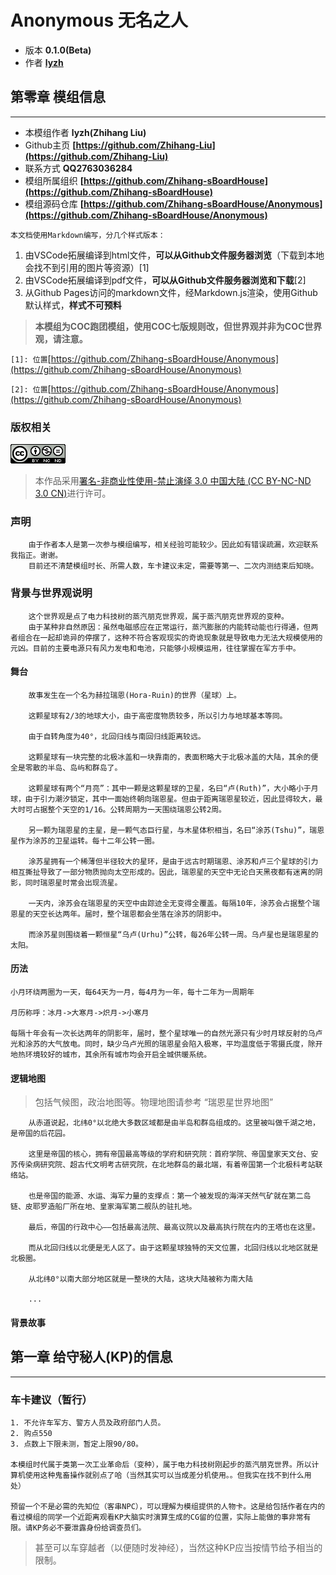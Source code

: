 # Anonymous 无名之人

- 版本 **0.1.0(Beta)**
- 作者 **[lyzh](https://github.com/Zhihang-Liu)**

## 第零章 模组信息

---

- 本模组作者 **lyzh(Zhihang Liu)**
- Github主页 **[https://github.com/Zhihang-Liu](https://github.com/Zhihang-Liu)**
- 联系方式 **QQ2763036284**
- 模组所属组织  **[https://github.com/Zhihang-sBoardHouse](https://github.com/Zhihang-sBoardHouse)**
- 模组源码仓库 **[https://github.com/Zhihang-sBoardHouse/Anonymous](https://github.com/Zhihang-sBoardHouse/Anonymous)**

`本文档使用Markdown编写，分几个样式版本：`

1. 由VSCode拓展编译到html文件，**可以从Github文件服务器浏览**（下载到本地会找不到引用的图片等资源）[1]
2. 由VSCode拓展编译到pdf文件，**可以从Github文件服务器浏览和下载**[2]
3. 从Github Pages访问的markdown文件，经Markdown.js渲染，使用Github默认样式，**样式不可预料**

> **本模组为COC跑团模组，使用COC七版规则改，但世界观并非为COC世界观，请注意。**

`[1]: 位置`[https://github.com/Zhihang-sBoardHouse/Anonymous](https://github.com/Zhihang-sBoardHouse/Anonymous)

`[2]: 位置`[https://github.com/Zhihang-sBoardHouse/Anonymous](https://github.com/Zhihang-sBoardHouse/Anonymous)

### 版权相关

![知识共享许可协议](./LICENSE.png)

> 本作品采用[署名-非商业性使用-禁止演绎 3.0 中国大陆 (CC BY-NC-ND 3.0 CN)](http://creativecommons.org/licenses/by-nc-nd/3.0/cn/)进行许可。

### 声明

        由于作者本人是第一次参与模组编写，相关经验可能较少。因此如有错误疏漏，欢迎联系我指正。谢谢。
        目前还不清楚模组时长、所需人数，车卡建议未定，需要等第一、二次内测结束后知晓。

### 背景与世界观说明

        这个世界观是点了电力科技树的蒸汽朋克世界观，属于蒸汽朋克世界观的变种。
        由于某种非自然原因：虽然电磁感应在正常运行，蒸汽膨胀的内能转动能也行得通，但两者组合在一起却诡异的停摆了，这种不符合客观现实的奇诡现象就是导致电力无法大规模使用的元凶。目前的主要电源只有风力发电和电池，只能够小规模运用，往往掌握在军方手中。

#### 舞台

        故事发生在一个名为赫拉瑞恩(Hora-Ruin)的世界（星球）上。

        这颗星球有2/3的地球大小，由于高密度物质较多，所以引力与地球基本等同。

        由于自转角度为40°，北回归线与南回归线距离较远。

        这颗星球有一块完整的北极冰盖和一块靠南的，表面积略大于北极冰盖的大陆，其余的便全是零散的半岛、岛屿和群岛了。

        这颗星球有两个“月亮”：其中一颗是这颗星球的卫星，名曰“卢(Ruth)”，大小略小于月球，由于引力潮汐锁定，其中一面始终朝向瑞恩星。但由于距离瑞恩星较近，因此显得较大，最大时可占据整个天空的1/16。公转周期为一天围绕瑞恩公转2周。

        另一颗为瑞恩星的主星，是一颗气态巨行星，与木星体积相当，名曰“涂苏(Tshu)”，瑞恩星作为涂苏的卫星运转。每十二年公转一圈。

        涂苏星拥有一个稀薄但半径较大的星环，是由于远古时期瑞恩、涂苏和卢三个星球的引力相互撕扯导致了一部分物质抛向太空形成的。因此，瑞恩星的天空中无论白天黑夜都有迷离的阴影，同时瑞恩星时常会出现流星。

        一天内，涂苏会在瑞恩星的天空中由踪迹全无变得全覆盖。每隔10年，涂苏会占据整个瑞恩星的天空长达两年。届时，整个瑞恩都会坐落在涂苏的阴影中。

        而涂苏星则围绕着一颗恒星“乌卢(Urhu)”公转，每26年公转一周。乌卢星也是瑞恩星的太阳。

#### 历法

    小月环绕两圈为一天，每64天为一月，每4月为一年，每十二年为一周期年

    月历称呼：冰月->大寒月->炽月->小寒月

    每隔十年会有一次长达两年的阴影年，届时，整个星球唯一的自然光源只有少时月球反射的乌卢光和涂苏的大气放电。同时，缺少乌卢光照的瑞恩星会陷入极寒，平均温度低于零摄氏度，除开地热环境较好的城市，其余所有城市均会开启全城供暖系统。

#### 逻辑地图

> 包括气候图，政治地图等。物理地图请参考 “瑞恩星世界地图”

        从赤道说起，北纬0°以北绝大多数区域都是由半岛和群岛组成的。这里被叫做千湖之地，是帝国的后花园。

        这里是帝国的核心，拥有帝国最高等级的学府和研究院：首府学院、帝国皇家天文台、安苏传染病研究院、超古代文明考古研究院，在北地群岛的最北端，有着帝国第一个北极科考站联络站。

        也是帝国的能源、水运、海军力量的支撑点：第一个被发现的海洋天然气矿就在第二岛链、皮耶罗造船厂所在地、皇家海军第二舰队的驻扎地。

        最后，帝国的行政中心——包括最高法院、最高议院以及最高执行院在内的王塔也在这里。

        而从北回归线以北便是无人区了。由于这颗星球独特的天文位置，北回归线以北地区就是北极圈。

        从北纬0°以南大部分地区就是一整块的大陆，这块大陆被称为南大陆

        ...

#### 背景故事

## 第一章 给守秘人(KP)的信息

---

### 车卡建议（暂行）

    1. 不允许车军方、警方人员及政府部门人员。
    2. 购点550
    3. 点数上下限未测，暂定上限90/80。

    本模组时代属于类第一次工业革命后（变种），属于电力科技树刚起步的蒸汽朋克世界。所以计算机使用这种鬼畜操作就别点了哈（当然其实可以当成差分机使用。。但我实在找不到什么用处）

    预留一个不是必需的先知位（客串NPC），可以理解为模组提供的人物卡。这是给包括作者在内的看过模组的同学一个近距离观看KP大脑实时演算生成的CG留的位置，实际上能做的事非常有限。请KP务必不要泄露身份给调查员们。

> 甚至可以车穿越者（以便随时发神经），当然这种KP应当按情节给予相当的限制。